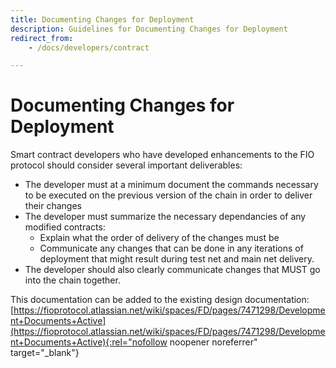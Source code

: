 ```yaml
---
title: Documenting Changes for Deployment
description: Guidelines for Documenting Changes for Deployment
redirect_from:
    - /docs/developers/contract

---
```

# Documenting Changes for Deployment
Smart contract developers who have developed enhancements to the FIO protocol should consider several important deliverables: 

- The developer must at a minimum document the commands necessary to be executed on the previous version of the chain in order to deliver their changes
- The developer must summarize the necessary dependancies of any modified contracts:
    - Explain what the order of delivery of the changes must be
    - Communicate any changes that can be done in any iterations of deployment that might result during test net and main net delivery. 
- The developer should also clearly communicate changes that MUST go into the chain together.

This documentation can be added to the existing design documentation: 
[https://fioprotocol.atlassian.net/wiki/spaces/FD/pages/7471298/Development+Documents+Active](https://fioprotocol.atlassian.net/wiki/spaces/FD/pages/7471298/Development+Documents+Active){:rel="nofollow noopener noreferrer" target="_blank"}   